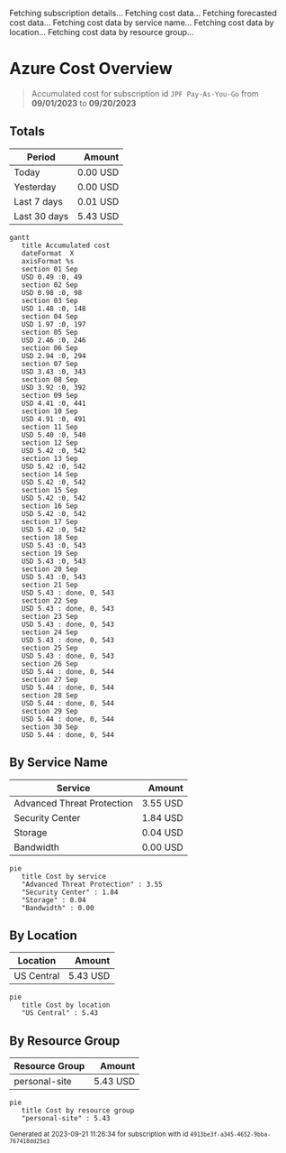 Fetching subscription details...
Fetching cost data...
Fetching forecasted cost data...
Fetching cost data by service name...
Fetching cost data by location...
Fetching cost data by resource group...
# Azure Cost Overview

> Accumulated cost for subscription id `JPF Pay-As-You-Go` from **09/01/2023** to **09/20/2023**

## Totals

|Period|Amount|
|---|---:|
|Today|0.00 USD|
|Yesterday|0.00 USD|
|Last 7 days|0.01 USD|
|Last 30 days|5.43 USD|

```mermaid
gantt
   title Accumulated cost
   dateFormat  X
   axisFormat %s
   section 01 Sep
   USD 0.49 :0, 49
   section 02 Sep
   USD 0.98 :0, 98
   section 03 Sep
   USD 1.48 :0, 148
   section 04 Sep
   USD 1.97 :0, 197
   section 05 Sep
   USD 2.46 :0, 246
   section 06 Sep
   USD 2.94 :0, 294
   section 07 Sep
   USD 3.43 :0, 343
   section 08 Sep
   USD 3.92 :0, 392
   section 09 Sep
   USD 4.41 :0, 441
   section 10 Sep
   USD 4.91 :0, 491
   section 11 Sep
   USD 5.40 :0, 540
   section 12 Sep
   USD 5.42 :0, 542
   section 13 Sep
   USD 5.42 :0, 542
   section 14 Sep
   USD 5.42 :0, 542
   section 15 Sep
   USD 5.42 :0, 542
   section 16 Sep
   USD 5.42 :0, 542
   section 17 Sep
   USD 5.42 :0, 542
   section 18 Sep
   USD 5.43 :0, 543
   section 19 Sep
   USD 5.43 :0, 543
   section 20 Sep
   USD 5.43 :0, 543
   section 21 Sep
   USD 5.43 : done, 0, 543
   section 22 Sep
   USD 5.43 : done, 0, 543
   section 23 Sep
   USD 5.43 : done, 0, 543
   section 24 Sep
   USD 5.43 : done, 0, 543
   section 25 Sep
   USD 5.43 : done, 0, 543
   section 26 Sep
   USD 5.44 : done, 0, 544
   section 27 Sep
   USD 5.44 : done, 0, 544
   section 28 Sep
   USD 5.44 : done, 0, 544
   section 29 Sep
   USD 5.44 : done, 0, 544
   section 30 Sep
   USD 5.44 : done, 0, 544
```

## By Service Name

|Service|Amount|
|---|---:|
|Advanced Threat Protection|3.55 USD|
|Security Center|1.84 USD|
|Storage|0.04 USD|
|Bandwidth|0.00 USD|

```mermaid
pie
   title Cost by service
   "Advanced Threat Protection" : 3.55
   "Security Center" : 1.84
   "Storage" : 0.04
   "Bandwidth" : 0.00
```

## By Location

|Location|Amount|
|---|---:|
|US Central|5.43 USD|

```mermaid
pie
   title Cost by location
   "US Central" : 5.43
```

## By Resource Group

|Resource Group|Amount|
|---|---:|
|personal-site|5.43 USD|

```mermaid
pie
   title Cost by resource group
   "personal-site" : 5.43
```

<sup>Generated at 2023-09-21 11:26:34 for subscription with id `4913be3f-a345-4652-9bba-767418dd25e3`</sup>
